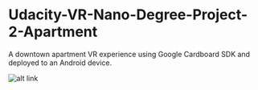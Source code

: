 # Udacity-VR-Nano-Degree-Project-2-Apartment
A downtown apartment VR experience using Google Cardboard SDK and deployed to an Android device.


![alt link](https://cloud.githubusercontent.com/assets/11729897/22600239/e44975e8-e9f6-11e6-9d71-f15a3d07b4a2.png)
